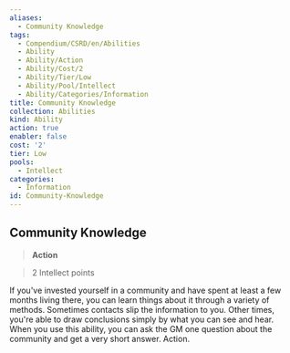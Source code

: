 ```yaml
---
aliases:
  - Community Knowledge
tags:
  - Compendium/CSRD/en/Abilities
  - Ability
  - Ability/Action
  - Ability/Cost/2
  - Ability/Tier/Low
  - Ability/Pool/Intellect
  - Ability/Categories/Information
title: Community Knowledge
collection: Abilities
kind: Ability
action: true
enabler: false
cost: '2'
tier: Low
pools:
  - Intellect
categories:
  - Information
id: Community-Knowledge
---
```

## Community Knowledge    
>**Action**    
>2 Intellect points  
    
If you've invested yourself in a community and have spent at least a few months living there, you can learn things about it through a variety of methods. Sometimes contacts slip the information to you. Other times, you're able to draw conclusions simply by what you can see and hear. When you use this ability, you can ask the GM one question about the community and get a very short answer. Action.
